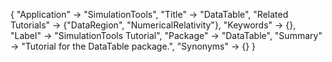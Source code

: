 {
 "Application" -> "SimulationTools",
 "Title" -> "DataTable",
 "Related Tutorials" -> {"DataRegion", "NumericalRelativity"},
 "Keywords" -> {},
 "Label" -> "SimulationTools Tutorial",
 "Package" -> "DataTable",
 "Summary" -> "Tutorial for the DataTable package.",
 "Synonyms" -> {}
 }
